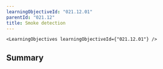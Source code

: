 ```yaml
---
learningObjectiveId: "021.12.01"
parentId: "021.12"
title: Smoke detection
---
```


```tsx eval
<LearningObjectives learningObjectiveId={"021.12.01"} />
```

## Summary

